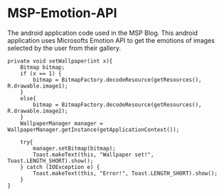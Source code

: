# MSP-Emotion-API
The android application code used in the MSP Blog. This android application uses Microsofts Emotion API to get the emotions of images selected by the user from their gallery.


    private void setWallpaper(int x){
        Bitmap bitmap;
        if (x == 1) {
            bitmap = BitmapFactory.decodeResource(getResources(), R.drawable.image1);
        }
        else{
            bitmap = BitmapFactory.decodeResource(getResources(), R.drawable.image2);
        }
        WallpaperManager manager = WallpaperManager.getInstance(getApplicationContext());

        try{
            manager.setBitmap(bitmap);
            Toast.makeText(this, "Wallpaper set!", Toast.LENGTH_SHORT).show();
        } catch (IOException e) {
            Toast.makeText(this, "Error!", Toast.LENGTH_SHORT).show();
        }
    }
